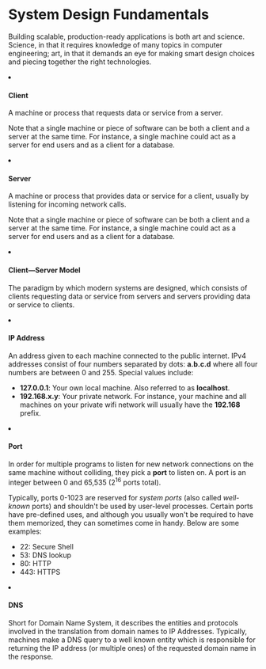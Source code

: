 # System Design Fundamentals
Building scalable, production-ready applications is both art and science. Science, in that it requires knowledge of many topics in computer engineering; art, in that it demands an eye for making smart design choices and piecing together the right technologies.

<li><h4>Client</h4>
<p>
  A machine or process that requests data or service from a server.
</p>
<p>
  Note that a single machine or piece of software can be both a client and a
  server at the same time. For instance, a single machine could act as a server
  for end users and as a client for a database.
</p>
</div></div></li><li><h4 class="_1nn4hNzVIMwqN6girxtftq">Server</h4><div class="_2Ix89ObBL--yfIHxbqzAJ1 default"><div class="html">
<p>
  A machine or process that provides data or service for a client, usually by
  listening for incoming network calls.
</p>
<p>
  Note that a single machine or piece of software can be both a client and a
  server at the same time. For instance, a single machine could act as a server
  for end users and as a client for a database.
</p>
</div></div></li><li><h4 class="_1nn4hNzVIMwqN6girxtftq">Client—Server Model</h4><div class="_2Ix89ObBL--yfIHxbqzAJ1 default"><div class="html">
<p>
  The paradigm by which modern systems are designed, which consists of clients
  requesting data or service from servers and servers providing data or service
  to clients.
</p>
</div></div></li><li><h4 class="_1nn4hNzVIMwqN6girxtftq">IP Address</h4><div class="_2Ix89ObBL--yfIHxbqzAJ1 default"><div class="html">
<p>
  An address given to each machine connected to the public internet. IPv4
  addresses consist of four numbers separated by dots: <b>a.b.c.d</b> where all
  four numbers are between 0 and 255. Special values include:
</p>
<ul>
  <li>
    <b>127.0.0.1</b>: Your own local machine. Also referred to as
    <b>localhost</b>.
  </li>
  <li>
    <b>192.168.x.y</b>: Your private network. For instance, your machine and all
    machines on your private wifi network will usually have the
    <b>192.168</b> prefix.
  </li>
</ul>
</div></div></li><li><h4 class="_1nn4hNzVIMwqN6girxtftq">Port</h4><div class="_2Ix89ObBL--yfIHxbqzAJ1 default"><div class="html">
<p>
  In order for multiple programs to listen for new network connections on the
  same machine without colliding, they pick a <b>port</b> to listen on. A port
  is an integer between 0 and 65,535 (2<sup>16</sup> ports total).
</p>
<p>
  Typically, ports 0-1023 are reserved for <i>system ports</i> (also called
  <i>well-known</i> ports) and shouldn't be used by user-level processes.
  Certain ports have pre-defined uses, and although you usually won't be
  required to have them memorized, they can sometimes come in handy. Below are
  some examples:
</p>
<ul>
  <li>22: Secure Shell</li>
  <li>53: DNS lookup</li>
  <li>80: HTTP</li>
  <li>443: HTTPS</li>
</ul>
</div></div></li><li><h4 class="_1nn4hNzVIMwqN6girxtftq">DNS</h4><div class="_2Ix89ObBL--yfIHxbqzAJ1 default"><div class="html">
<p>
Short for Domain Name System, it describes the entities and protocols involved in the
translation from domain names to IP Addresses. Typically, machines make a DNS query to
a well known entity which is responsible for returning the IP address (or multiple ones)
of the requested domain name in the response.
</p>
</div></div></li></ul></div>